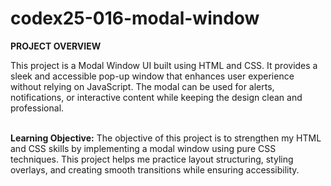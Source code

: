 # codex25-016-modal-window

<p><strong>PROJECT OVERVIEW</strong></p>
This project is a Modal Window UI built using HTML and CSS. It provides a sleek and accessible pop-up window that enhances user experience without relying on JavaScript. The modal can be used for alerts, notifications, or interactive content while keeping the design clean and professional.
<br><br>
<p><strong>Learning Objective:</strong> The objective of this project is to strengthen my HTML and CSS skills by implementing a modal window using pure CSS techniques. This project helps me practice layout structuring, styling overlays, and creating smooth transitions while ensuring accessibility.</p>
